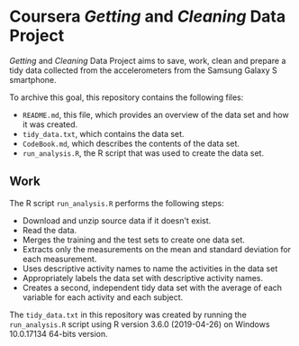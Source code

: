 # Coursera *Getting* and *Cleaning* Data Project

*Getting* and *Cleaning* Data Project aims to save, work, clean and prepare a tidy data collected from the accelerometers from the Samsung Galaxy S smartphone.


To archive this goal, this repository contains the following files:
- `README.md`, this file, which provides an overview of the data set and how it was created.
- `tidy_data.txt`, which contains the data set.
- `CodeBook.md`, which describes the contents of the data set.
- `run_analysis.R`, the R script that was used to create the data set.


## Work
The R script `run_analysis.R` performs the following steps: 
- Download and unzip source data if it doesn't exist.
- Read the data.
- Merges the training and the test sets to create one data set.
- Extracts only the measurements on the mean and standard deviation for each measurement. 
- Uses descriptive activity names to name the activities in the data set
- Appropriately labels the data set with descriptive activity names. 
- Creates a second, independent tidy data set with the average of each variable for each activity and each subject. 


The `tidy_data.txt` in this repository was created by running the `run_analysis.R` script using R version 3.6.0 (2019-04-26) on Windows 10.0.17134 64-bits version.